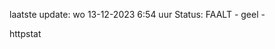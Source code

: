 laatste update: 
wo 13-12-2023  6:54   uur 
Status: FAALT - geel - 
<div class="service Y">httpstat</div>
